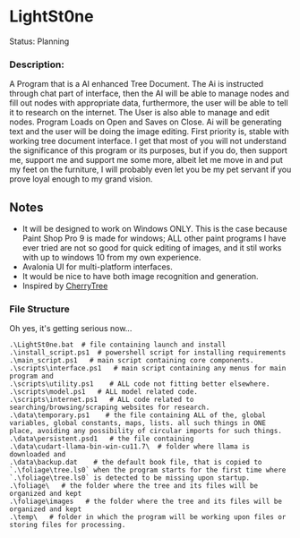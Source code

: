 # LightSt0ne
Status: Planning

### Description:
A Program that is a AI enhanced Tree Document. The Ai is instructed through chat part of interface, then the AI will be able to manage nodes and fill out nodes with appropriate data, furthermore, the user will be able to tell it to research on the internet. The User is also able to manage and edit nodes. Program Loads on Open and Saves on Close. Ai will be generating text and the user will be doing the image editing. First priority is, stable with working tree document interface. I get that most of you will not understand the significance of this program or its purposes, but if you do, then support me, support me and support me some more, albeit let me move in and put my feet on the furniture, I will probably even let you be my pet servant if you prove loyal enough to my grand vision.

## Notes
- It will be designed to work on Windows ONLY. This is the case because Paint Shop Pro 9 is made for windows; ALL other paint programs I have ever tried are not so good for quick editing of images, and it stil works with up to windows 10 from my own experience.
- Avalonia UI for multi-platform interfaces.
- It would be nice to have both image recognition and generation.
- Inspired by [CherryTree](https://github.com/giuspen/cherrytree)

### File Structure
Oh yes, it's getting serious now...
```
.\LightSt0ne.bat  # file containing launch and install 
.\install_script.ps1  # powershell script for installing requirements
.\main_script.ps1   # main script containing core components.
.\scripts\interface.ps1   # main script containing any menus for main program and 
.\scripts\utility.ps1    # ALL code not fitting better elsewhere.
.\scripts\model.ps1   # ALL model related code.
.\scripts\internet.ps1   # ALL code related to searching/browsing/scraping websites for research.
.\data\temporary.ps1    # the file containing ALL of the, global variables, global constants, maps, lists. all such things in ONE place, avoiding any possibility of circular imports for such things.
.\data\persistent.psd1   # the file containing 
.\data\cudart-llama-bin-win-cu11.7\  # folder where llama is downloaded and 
.\data\backup.dat    # the default book file, that is copied to `.\foliage\tree.ls0` when the program starts for the first time where  `.\foliage\tree.ls0` is detected to be missing upon startup.
.\foliage\   # the folder where the tree and its files will be organized and kept
.\foliage\images   # the folder where the tree and its files will be organized and kept
.\temp\   # folder in which the program will be working upon files or storing files for processing. 
```
